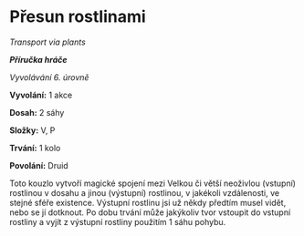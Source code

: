 # Přesun rostlinami

*Transport via plants*

***Příručka hráče***

*Vyvolávání 6. úrovně*

**Vyvolání:** 1 akce

**Dosah:** 2 sáhy

**Složky:** V, P

**Trvání:** 1 kolo

**Povolání:** Druid

Toto kouzlo vytvoří magické spojení mezi Velkou či větší neoživlou (vstupní) rostlinou v dosahu a jinou (výstupní) rostlinou, v jakékoli vzdálenosti, ve stejné sféře existence. Výstupní rostlinu jsi už někdy předtím musel vidět, nebo se jí dotknout. Po dobu trvání může jakýkoliv tvor vstoupit do vstupní rostliny a vyjít z výstupní rostliny použitím 1 sáhu pohybu.